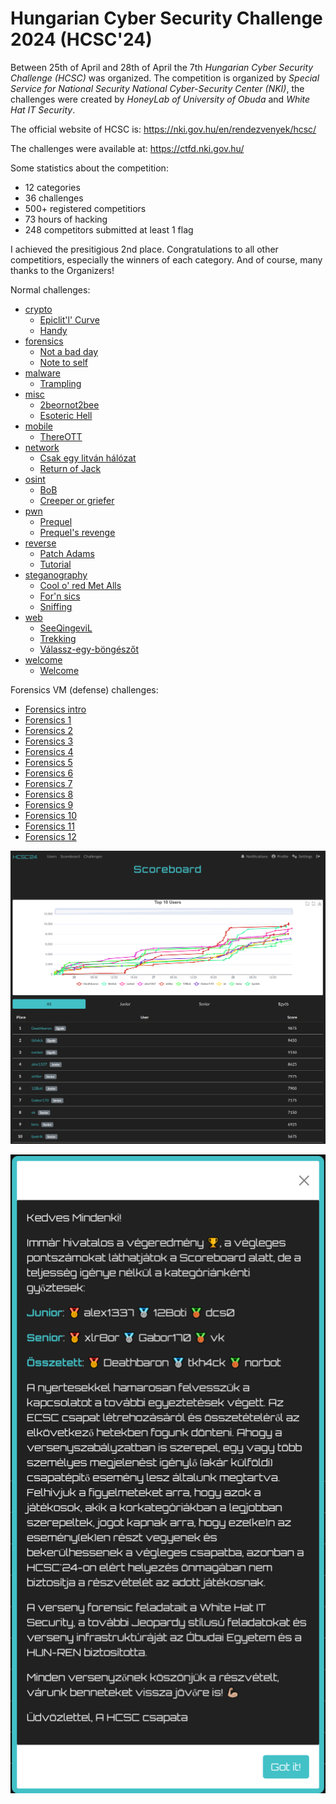 # Hungarian Cyber Security Challenge 2024 (HCSC'24)

Between 25th of April and 28th of April the 7th *Hungarian Cyber Security Challenge (HCSC)* was organized. The competition is organized by *Special Service for National Security National Cyber-Security Center (NKI)*, the challenges were created by *HoneyLab of University of Obuda* and *White Hat IT Security*.

The official website of HCSC is: <https://nki.gov.hu/en/rendezvenyek/hcsc/>

The challenges were available at: <https://ctfd.nki.gov.hu/>

Some statistics about the competition:
- 12 categories
- 36 challenges
- 500+ registered competitiors
- 73 hours of hacking
- 248 competitors submitted at least 1 flag

I achieved the presitigious 2nd place. Congratulations to all other competitiors, especially the winners of each category. And of course, many thanks to the Organizers!

Normal challenges:

- [crypto](crypto)
    - [Epiclit'l' Curve](crypto/Epiclitl-Curve/)
    - [Handy](crypto/Handy/)
- [forensics](forensics)
    - [Not a bad day](forensics/Not-a-bad-day/)
    - [Note to self](forensics/Note-to-self/)
- [malware](malware)
    - [Trampling](malware/Trampling/)
- [misc](misc)
    - [2beornot2bee](misc/2be2bee/)
    - [Esoteric Hell](misc/Esoteric-Hell/)
- [mobile](mobile)
    - [ThereOTT](mobile/ThereOTT/)
- [network](network)
    - [Csak egy litván hálózat](network/Csak-egy-litvan-halozat/)
    - [Return of Jack](network/Return-of-Jack/)
- [osint](osint)
    - [BoB](osint/BoB/)
    - [Creeper or griefer](osint/Creeper-or-griefer/)
- [pwn](pwn)
    - [Prequel](pwn/Prequel/)
    - [Prequel's revenge](pwn/Prequels-revenge/)
- [reverse](reverse)
    - [Patch Adams](reverse/Patch-Adams/)
    - [Tutorial](reverse/Tutorial/)
- [steganography](steganography)
    - [Cool o' red Met Alls](steganography/Cool-o-red-Met-Alls/)
    - [For'n sics](steganography/Forn-sics/)
    - [Sniffing](steganography/Sniffing/)
- [web](web)
    - [SeeQingeviL](web/SeeQingeviL/)
    - [Trekking](web/Trekking/)
    - [Válassz-egy-böngészőt](web/Valassz-egy-bongeszot/)
- [welcome](welcome)
    - [Welcome](welcome/Welcome/)

Forensics VM (defense) challenges:

- [Forensics intro](defense/Forensic-intro)
- [Forensics 1](defense/Forensic-1)
- [Forensics 2](defense/Forensic-2)
- [Forensics 3](defense/Forensic-3)
- [Forensics 4](defense/Forensic-4)
- [Forensics 5](defense/Forensic-5)
- [Forensics 6](defense/Forensic-6)
- [Forensics 7](defense/Forensic-7)
- [Forensics 8](defense/Forensic-8)
- [Forensics 9](defense/Forensic-9)
- [Forensics 10](defense/Forensic-10)
- [Forensics 11](defense/Forensic-11)
- [Forensics 12](defense/Forensic-12)

![Results](media/result.png)

![Result announcement](media/result-announcement.png)
